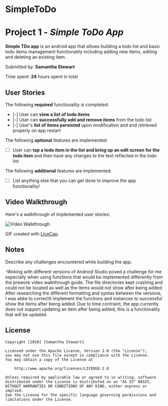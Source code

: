 # SimpleToDo
# Project 1 - *Simple ToDo App*

**Simple TDo app** is an android app that allows building a todo list and basic todo items management functionality including adding new items, editing and deleting an existing item.

Submitted by: **Samantha Stewart**

Time spent: **24** hours spent in total

## User Stories

The following **required** functionality is completed:

* [-] User can **view a list of todo items**
* [-] User can **successfully add and remove items** from the todo list
* [-] User's **list of items persisted** upon modification and and retrieved properly on app restart

The following **optional** features are implemented:

* [ ] User can **tap a todo item in the list and bring up an edit screen for the todo item** and then have any changes to the text reflected in the todo list

The following **additional** features are implemented:

* [ ] List anything else that you can get done to improve the app functionality!

## Video Walkthrough

Here's a walkthrough of implemented user stories:

<img src='https://im7.ezgif.com/tmp/ezgif-7-be6761321bec.gif' title='Video Walkthrough' width='' alt='Video Walkthrough' />

GIF created with [LiceCap](http://www.cockos.com/licecap/).

## Notes

Describe any challenges encountered while building the app.

-Woking with different versions of Android Studio posed a challenge for me especially when using functions that would be implemented differently from the prework video walkthrough guide. The file directories kept crashing and could not be located as well as the items would not show after being added. After researching the different formatting and syntax between the versions, I was abke to correctlt implement the functions and instances to successful show the items after being added. Due to time contraint, the app currently does not support updating an item after being added, this is a functionality that will be updated. 

## License

    Copyright [2020] [Samantha Stewart]

    Licensed under the Apache License, Version 2.0 (the "License");
    you may not use this file except in compliance with the License.
    You may obtain a copy of the License at

        http://www.apache.org/licenses/LICENSE-2.0

    Unless required by applicable law or agreed to in writing, software
    distributed under the License is distributed on an "AS IS" BASIS,
    WITHOUT WARRANTIES OR CONDITIONS OF ANY KIND, either express or implied.
    See the License for the specific language governing permissions and
    limitations under the License.
